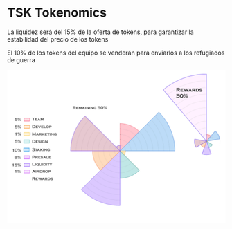 # TSK Tokenomics

La liquidez será del 15% de la oferta de tokens, para garantizar la estabilidad del precio de los tokens&#x20;

El 10% de los tokens del equipo se venderán para enviarlos a los refugiados de guerra

![](../.gitbook/assets/tokenomicsGitBook.jpg)
